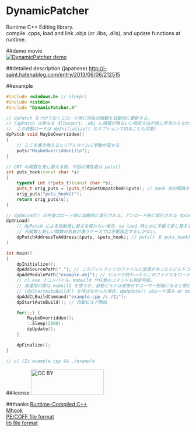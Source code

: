 DynamicPatcher
================
Runtime C++ Editing library.  
compile .cpps, load and link .objs (or .libs, .dlls), and update functions at runtime.  

##demo movie  
[![DynamicPatcher demo](http://img.youtube.com/vi/rL1LZjrhJbw/0.jpg)](http://www.youtube.com/watch?v=rL1LZjrhJbw)


##detailed description
(japanese) http://i-saint.hatenablog.com/entry/2013/06/06/212515


##example
```c++
#include <windows.h> // Sleep()
#include <cstdio>
#include "DynamicPatcher.h"

// dpPatch をつけておくとロード時に同名の関数を自動的に更新する。
// (dpPatch は単なる dllexport。.obj に情報が残るいい指定方法が他に見当たらなかったので仕方なく…。
//  この自動ロードは dpInitialize() のオプションで切ることも可能)
dpPatch void MaybeOverridden()
{
    // ここを書き換えるとリアルタイムに挙動が変わる
    puts("MaybeOverridden()\n");
}

// CRT の関数を差し替える例。今回の犠牲者は puts()
int puts_hook(const char *s)
{
    typedef int (*puts_t)(const char *s);
    puts_t orig_puts = (puts_t)dpGetUnpatched(&puts); // hook 前の関数を取得
    orig_puts("puts_hook()");
    return orig_puts(s);
}

// dpOnLoad() の中身はロード時に自動的に実行される。アンロード時に実行される dpOnUnload() も記述可能
dpOnLoad(
    // dpPatch による自動差し替えを使わない場合、on load 時とかに手動で差し替える必要がある。
    // 元関数と新しい関数の名前が違うケースでは手動指定するしかない。
    dpPatchAddressToAddress(&puts, &puts_hook); // puts() を puts_hook() に差し替える
)

int main()
{
    dpInitialize();
    dpAddSourcePath("."); // このディレクトリのファイルに変更があったらビルドコマンドを呼ぶ
    dpAddModulePath("example.obj"); // ビルドが終わったらこのファイルをロードする
    // cl.exe でコンパイル。msbuild や任意のコマンドも指定可能。
    // 実運用の際は msbuild を使うか、自動ビルドは使用せすユーザー制御になると思われる。
    // (dpStartAutoBuild() を呼ばなかった場合、dpUpdate() はロード済み or module path にあるモジュールに更新があればそれをリロードする)
    dpAddCLBuildCommand("example.cpp /c /Zi");
    dpStartAutoBuild(); // 自動ビルド開始

    for(;;) {
        MaybeOverridden();
        ::Sleep(2000);
        dpUpdate();
    }

    dpFinalize();
}

// cl /Zi example.cpp && ./example
```

##license
<img src="http://mirrors.creativecommons.org/presskit/buttons/88x31/png/by.png" alt="CC BY" width="200" height="70" />

##thanks
[Runtime-Compiled C++](http://runtimecompiledcplusplus.blogspot.com/)  
[Mhook](http://codefromthe70s.org/mhook23.aspx)  
[PE/COFF file format](http://www.skyfree.org/linux/references/coff.pdf)  
[lib file format](http://hp.vector.co.jp/authors/VA050396/tech_04.html)  

